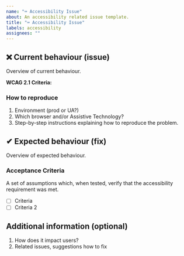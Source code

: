 ```yaml
---
name: "⌨ Accessibility Issue"
about: An accessibility related issue template.
title: "⌨ Accessibility Issue"
labels: accessibility
assignees: ""
---
```


## ❌ Current behaviour (issue)

Overview of current behaviour.

**WCAG 2.1 Criteria:**

### How to reproduce

1. Environment (prod or UA?)
2. Which browser and/or Assistive Technology?
3. Step-by-step instructions explaining how to reproduce the problem.

## ✔ Expected behaviour (fix)

Overview of expected behaviour.

### Acceptance Criteria

A set of assumptions which, when tested, verify that the accessibility requirement was met.

- [ ] Criteria
- [ ] Criteria 2

## Additional information (optional)

1. How does it impact users?
2. Related issues, suggestions how to fix
